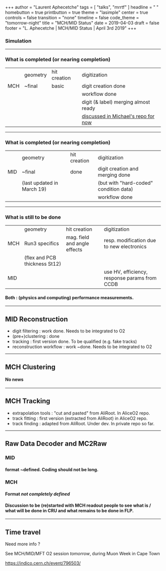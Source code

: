 +++
author = "Laurent Aphecetche"
tags = [ "talks", "mrrtf" ]
headline = " "
homebutton = true
printbutton = true
theme = "lasimple"
center = true
controls = false
transition = "none"
timeline = false
code_theme = "tomorrow-night"
title = "MCH/MID Status"
date = 2019-04-03
draft = false
footer = "L. Aphecetche | MCH/MID Status | April 3rd 2019"
+++

### Simulation

---

### What is completed (or nearing completion)

|     |          |              |                                                                                 |
| --- | -------- | ------------ | ------------------------------------------------------------------------------- |
|     | geometry | hit creation | digitization                                                                    |
| MCH | ~final   | basic        | digit creation done                                                             |
|     |          |              | workflow done                                                                   |
|     |          |              | digit (& label) merging almost ready                                            |
|     |          |              | [discussed in Michael's repo for now](https://github.com/mwinn2/AliceO2/pull/5) |

---

### What is completed (or nearing completion)

|     |                            |              |                                        |
| --- | -------------------------- | ------------ | -------------------------------------- |
|     | geometry                   | hit creation | digitization                           |
| MID | ~final                     | done         | digit creation and merging done        |
|     | (last updated in March 19) |              | (but with "hard-coded" condition data) |
|     |                            |              | workflow done                          |

---

### What is still to be done

|     |                               |                              |                                               |
| --- | ----------------------------- | ---------------------------- | --------------------------------------------- |
|     | geometry                      | hit creation                 | digitization                                  |
| MCH | Run3 specifics                | mag. field and angle effects | resp. modification due to new electronics     |
|     | (flex and PCB thickness St12) |                              |                                               |
| MID |                               |                              | use HV, efficiency, response params from CCDB |

#### Both : (physics and computing) performance measurements.

---

## MID Reconstruction

- digit filtering : work done. Needs to be integrated to O2
- (pre+)clustering : done
- tracking : first version done. To be qualified (e.g. fake tracks)
- reconstruction workflow : work ~done. Needs to be integrated to O2

---

## MCH Clustering

#### No news

---

## MCH Tracking

- extrapolation tools : "cut and pasted" from AliRoot. In AliceO2 repo.
- track fitting : first version (extracted from AliRoot) in AliceO2 repo.
- track finding : adapted from AliRoot. Under dev. In private repo so far.

---

## Raw Data Decoder and MC2Raw

### MID

#### format ~defined. Coding should not be long.

### MCH

#### Format _not completely defined_

#### Discussion to be (re)started with MCH readout people to see what is / what will be done in CRU and what remains to be done in FLP.

---

## Time travel

Need more info ?

See MCH/MID/MFT O2 session _tomorrow_, during Muon Week in Cape Town

https://indico.cern.ch/event/796503/
